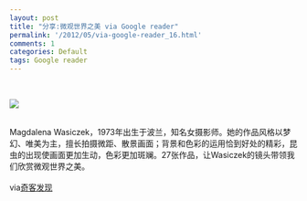 ```yaml
---
layout: post
title: "分享:微观世界之美 via Google reader"
permalink: '/2012/05/via-google-reader_16.html'
comments: 1
categories: Default
tags: Google reader
---
```

  
 

<div xmlns="http://www.w3.org/1999/xhtml"><br/> <p><a href="http://www.diglog.com/story/culture_photograph_755522.html"><img border="0" src="http://img.diglog.com/img/2012/5/middle_58052d00ce964f8a9ac657057865c565.jpg"/> </a> </p><br/>Magdalena Wasiczek，1973年出生于波兰，知名女摄影师。她的作品风格以梦幻、唯美为主，擅长拍摄微距、散景画面；背景和色彩的运用恰到好处的精彩，昆虫的出现使画面更加生动，色彩更加斑斓。27张作品，让Wasiczek的镜头带领我们欣赏微观世界之美。<img border="0" height="0" src="http://www1.feedsky.com/t1/637574641/diglog/feedsky/s.gif?r=http://www.diglog.com/story/culture_photograph_755522.html" width="0"/><br/><br/>via<a href="http://www.diglog.com/story/culture_photograph_755522.html">奇客发现</a><br/> </div>

  
